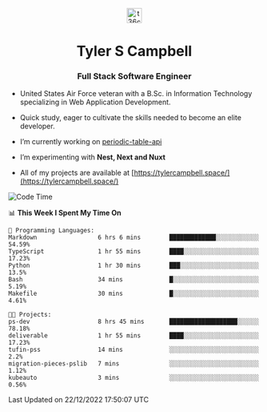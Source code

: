 <p align="center">
<a href="https://www.linkedin.com/in/t36campbell" target="blank"><img align="center" src="https://ik.imagekit.io/t36campbell/Portfolio/linkedin.png.original_m8bbGgPh6.png" alt="t36campbell" height="30" width="30" /></a>
</p>
<h1 align="center">Tyler S Campbell</h1>
<h3 align="center">Full Stack Software Engineer</h3>

* United States Air Force veteran with a B.Sc. in Information Technology specializing in Web Application Development. 

* Quick study, eager to cultivate the skills needed to become an elite developer.

* I’m currently working on [periodic-table-api](https://github.com/t36campbell/periodic-table-api)

* I’m experimenting with **Nest, Next and Nuxt**

* All of my projects are available at [https://tylercampbell.space/](https://tylercampbell.space/)

<!--START_SECTION:waka-->
![Code Time](http://img.shields.io/badge/Code%20Time-2%2C056%20hrs%2045%20mins-blue)

📊 **This Week I Spent My Time On** 

```text
💬 Programming Languages: 
Markdown                 6 hrs 6 mins        █████████████░░░░░░░░░░░░   54.59% 
TypeScript               1 hr 55 mins        ████░░░░░░░░░░░░░░░░░░░░░   17.23% 
Python                   1 hr 30 mins        ███░░░░░░░░░░░░░░░░░░░░░░   13.5% 
Bash                     34 mins             █░░░░░░░░░░░░░░░░░░░░░░░░   5.19% 
Makefile                 30 mins             █░░░░░░░░░░░░░░░░░░░░░░░░   4.61%

🐱‍💻 Projects: 
ps-dev                   8 hrs 45 mins       ███████████████████░░░░░░   78.18% 
deliverable              1 hr 55 mins        ████░░░░░░░░░░░░░░░░░░░░░   17.23% 
tufin-pss                14 mins             ░░░░░░░░░░░░░░░░░░░░░░░░░   2.2% 
migration-pieces-pslib   7 mins              ░░░░░░░░░░░░░░░░░░░░░░░░░   1.12% 
kubeauto                 3 mins              ░░░░░░░░░░░░░░░░░░░░░░░░░   0.56%

```


 Last Updated on 22/12/2022 17:50:07 UTC
<!--END_SECTION:waka-->
